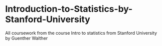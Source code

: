 # Introduction-to-Statistics-by-Stanford-University
All coursework from the course Intro to statistics from Stanford University by Guenther Walther
